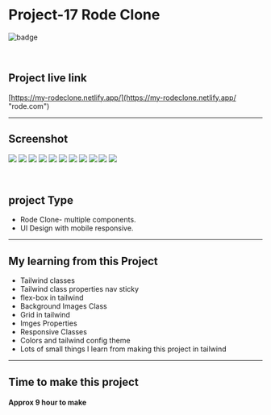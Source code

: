 # Project-17 Rode Clone


![badge](https://img.shields.io/badge/Technologies-HTML/TailwindCSS-green)

<br>

## Project live link
[https://my-rodeclone.netlify.app/](https://my-rodeclone.netlify.app/ "rode.com")

<hr>

## Screenshot
![](./Screen-shots/01.png)
![](./Screen-shots/02.png)
![](./Screen-shots/03.png)
![](./Screen-shots/04.png)
![](./Screen-shots/05.png)
![](./Screen-shots/06.png)
![](./Screen-shots/07.png)
![](./Screen-shots/08.png)
![](./Screen-shots/09.png)
![](./Screen-shots/10.png)
![](./Screen-shots/11.png)

<br>

## project Type
- Rode Clone- multiple components. 
- UI Design with mobile responsive.

<hr>

## My learning from this Project
- Tailwind classes
- Tailwind class properties nav sticky 
- flex-box in tailwind
- Background Images Class
- Grid in tailwind
- Imges Properties 
- Responsive Classes
- Colors and tailwind config theme
- Lots of small things I learn from making this project in tailwind

<hr>

## Time to make this project
#### Approx 9 hour to make
